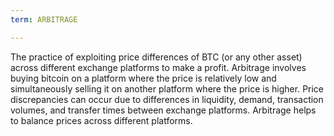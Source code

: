 ```yaml
---
term: ARBITRAGE

---
```

The practice of exploiting price differences of BTC (or any other asset) across different exchange platforms to make a profit. Arbitrage involves buying bitcoin on a platform where the price is relatively low and simultaneously selling it on another platform where the price is higher. Price discrepancies can occur due to differences in liquidity, demand, transaction volumes, and transfer times between exchange platforms. Arbitrage helps to balance prices across different platforms.